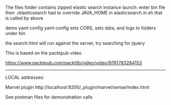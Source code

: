The files folder contains
zipped elastic search instance
launch: enter bin file then ./elasticsearch
had to override JAVA_HOME in elasticsearch.in.sh that is called by above


demo yaml config
yaml config sets CORS, sets data, and logs to folders under bin

the search.html will run against the server, try searching for jquery

This is based on the packtpub video


https://www.packtpub.com/packtlib/video/video/9781783284153


----------
LOCAL addresses:

Marvel plugin
http://localhost:9200/_plugin/marvel/sense/index.html

See postman files for demonstration calls
